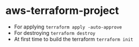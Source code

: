 # aws-terraform-project
- For applying ```terraform apply -auto-approve```
- For destroying ```terraform destroy```
- At first time to build the terraform ```terraform init```